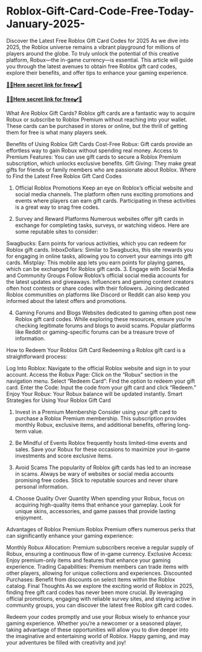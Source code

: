 # Roblox-Gift-Card-Code-Free-Today-January-2025-

Discover the Latest Free Roblox Gift Card Codes for 2025
As we dive into 2025, the Roblox universe remains a vibrant playground for millions of players around the globe. To truly unlock the potential of this creative platform, Robux—the in-game currency—is essential. This article will guide you through the latest avenues to obtain free Roblox gift card codes, explore their benefits, and offer tips to enhance your gaming experience.

**[🎁🎁Here secret link for free✔️🎁](https://rewardtrees.com/all-gift-card-win)**

**[🎁🎁Here secret link for free✔️🎁](https://rewardtrees.com/all-gift-card-win)**


What Are Roblox Gift Cards?
Roblox gift cards are a fantastic way to acquire Robux or subscribe to Roblox Premium without reaching into your wallet. These cards can be purchased in stores or online, but the thrill of getting them for free is what many players seek.

Benefits of Using Roblox Gift Cards
Cost-Free Robux: Gift cards provide an effortless way to gain Robux without spending real money.
Access to Premium Features: You can use gift cards to secure a Roblox Premium subscription, which unlocks exclusive benefits.
Gift Giving: They make great gifts for friends or family members who are passionate about Roblox.
Where to Find the Latest Free Roblox Gift Card Codes
1. Official Roblox Promotions
Keep an eye on Roblox’s official website and social media channels. The platform often runs exciting promotions and events where players can earn gift cards. Participating in these activities is a great way to snag free codes.

2. Survey and Reward Platforms
Numerous websites offer gift cards in exchange for completing tasks, surveys, or watching videos. Here are some reputable sites to consider:

Swagbucks: Earn points for various activities, which you can redeem for Roblox gift cards.
InboxDollars: Similar to Swagbucks, this site rewards you for engaging in online tasks, allowing you to convert your earnings into gift cards.
Mistplay: This mobile app lets you earn points for playing games, which can be exchanged for Roblox gift cards.
3. Engage with Social Media and Community Groups
Follow Roblox’s official social media accounts for the latest updates and giveaways. Influencers and gaming content creators often host contests or share codes with their followers. Joining dedicated Roblox communities on platforms like Discord or Reddit can also keep you informed about the latest offers and promotions.

4. Gaming Forums and Blogs
Websites dedicated to gaming often post new Roblox gift card codes. While exploring these resources, ensure you’re checking legitimate forums and blogs to avoid scams. Popular platforms like Reddit or gaming-specific forums can be a treasure trove of information.

How to Redeem Your Roblox Gift Card
Redeeming a Roblox gift card is a straightforward process:

Log Into Roblox: Navigate to the official Roblox website and sign in to your account.
Access the Robux Page: Click on the “Robux” section in the navigation menu.
Select “Redeem Card”: Find the option to redeem your gift card.
Enter the Code: Input the code from your gift card and click “Redeem.”
Enjoy Your Robux: Your Robux balance will be updated instantly.
Smart Strategies for Using Your Roblox Gift Card
1. Invest in a Premium Membership
Consider using your gift card to purchase a Roblox Premium membership. This subscription provides monthly Robux, exclusive items, and additional benefits, offering long-term value.

2. Be Mindful of Events
Roblox frequently hosts limited-time events and sales. Save your Robux for these occasions to maximize your in-game investments and score exclusive items.

3. Avoid Scams
The popularity of Roblox gift cards has led to an increase in scams. Always be wary of websites or social media accounts promising free codes. Stick to reputable sources and never share personal information.

4. Choose Quality Over Quantity
When spending your Robux, focus on acquiring high-quality items that enhance your gameplay. Look for unique skins, accessories, and game passes that provide lasting enjoyment.

Advantages of Roblox Premium
Roblox Premium offers numerous perks that can significantly enhance your gaming experience:

Monthly Robux Allocation: Premium subscribers receive a regular supply of Robux, ensuring a continuous flow of in-game currency.
Exclusive Access: Enjoy premium-only items and features that enhance your gaming experience.
Trading Capabilities: Premium members can trade items with other players, allowing for unique collections and experiences.
Discounted Purchases: Benefit from discounts on select items within the Roblox catalog.
Final Thoughts
As we explore the exciting world of Roblox in 2025, finding free gift card codes has never been more crucial. By leveraging official promotions, engaging with reliable survey sites, and staying active in community groups, you can discover the latest free Roblox gift card codes.

Redeem your codes promptly and use your Robux wisely to enhance your gaming experience. Whether you’re a newcomer or a seasoned player, taking advantage of these opportunities will allow you to dive deeper into the imaginative and entertaining world of Roblox. Happy gaming, and may your adventures be filled with creativity and joy!

